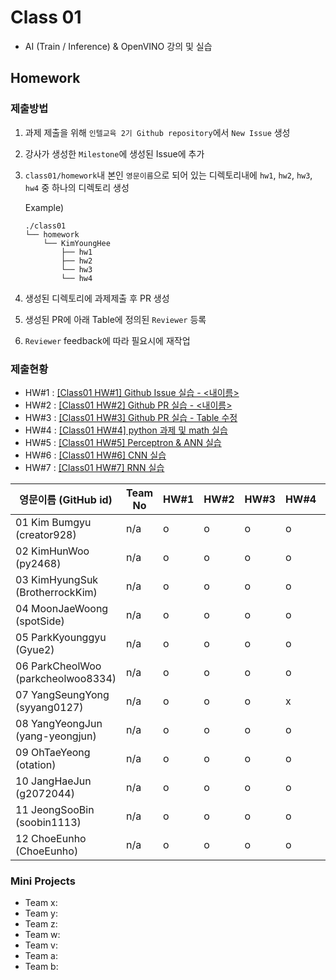# Class 01

* AI (Train / Inference) & OpenVINO 강의 및 실습

## Homework

### 제출방법

1. 과제 제출을 위해 `인텔교육 2기 Github repository`에서 `New Issue` 생성

2. 강사가 생성한 `Milestone`에 생성된 Issue에 추가 

3. `class01/homework`내 본인 `영문이름`으로 되어 있는 디렉토리내에 `hw1`, `hw2`, `hw3`, `hw4` 중 하나의 디렉토리 생성

    Example)
    ```
    ./class01
    └── homework
        └── KimYoungHee
            ├── hw1
            ├── hw2
            └── hw3
            └── hw4
    ```

4. 생성된 디렉토리에 과제제출 후 PR 생성

5. 생성된 PR에 아래 Table에 정의된 `Reviewer` 등록

6. `Reviewer` feedback에 따라 필요시에 재작업

### 제출현황

* HW#1 : [[Class01 HW#1] Github Issue 실습 - <내이름>](https://github.com/pskcci/DX-01/issues/1)
* HW#2 : [[Class01 HW#2] Github PR 실습 - <내이름>](https://github.com/pskcci/DX-01/issues/2)
* HW#3 : [[Class01 HW#3] Github PR 실습 - Table 수정](https://github.com/pskcci/DX-01/issues/3)
* HW#4 : [[Class01 HW#4] python 과제 및 math 실습](https://github.com/pskcci/DX-01/issues/4)
* HW#5 : [[Class01 HW#5] Perceptron & ANN 실습](https://github.com/pskcci/DX-01/issues/5)
* HW#6 : [[Class01 HW#6] CNN 실습](https://github.com/pskcci/DX-01/issues/6)
* HW#7 : [[Class01 HW#7] RNN 실습](https://github.com/pskcci/DX-01/issues/7)

| 영문이름 (GitHub id)                 | Team No | HW#1 | HW#2 | HW#3 | HW#4 | HW#5 | HW#6 | HW#7 | Reviewer |
|-------------------------------------|---------|------|------|------|------|------|------|------|----------|
| 01 Kim Bumgyu (creator928)          |   n/a   |  o   |  o   |  o   |  o   |  o   |  o   |  o   | J-WBaek |
| 02 KimHunWoo (py2468)               |   n/a   |  o   |  o   |  o   |  o   |  o   |  o   |  x   | J-WBaek |
| 03 KimHyungSuk (BrotherrockKim)     |   n/a   |  o   |  o   |  o   |  o   |  o   |  o   |  o   | J-WBaek |
| 04 MoonJaeWoong (spotSide)          |   n/a   |  o   |  o   |  o   |  o   |  o   |  o   |  o   | J-WBaek |
| 05 ParkKyounggyu (Gyue2)            |   n/a   |  o   |  o   |  o   |  o   |  o   |  o   |  o   | J-WBaek |
| 06 ParkCheolWoo (parkcheolwoo8334)  |   n/a   |  o   |  o   |  o   |  o   |  o   |  o   |  x   | J-WBaek |
| 07 YangSeungYong (syyang0127)       |   n/a   |  o   |  o   |  o   |  x   |  o   |  x   |  x   | J-WBaek |
| 08 YangYeongJun (yang-yeongjun)     |   n/a   |  o   |  o   |  o   |  o   |  o   |  o   |  o   | J-WBaek |
| 09 OhTaeYeong (otation)             |   n/a   |  o   |  o   |  o   |  o   |  o   |  o   |  o   | J-WBaek |
| 10 JangHaeJun (g2072044)            |   n/a   |  o   |  o   |  o   |  o   |  o   |  o   |  o   | J-WBaek |
| 11 JeongSooBin (soobin1113)         |   n/a   |  o   |  o   |  o   |  o   |  o   |  x   |  x   | J-WBaek |
| 12 ChoeEunho (ChoeEunho)            |   n/a   |  o   |  o   |  o   |  o   |  o   |  o   |  o   | J-WBaek |


### Mini Projects

* Team x:
* Team y:
* Team z:
* Team w:
* Team v:
* Team a:
* Team b:

